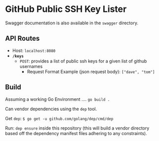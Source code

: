 # GitHub Public SSH Key Lister

Swagger documentation is also available in the `swagger` directory.

## API Routes

- Host: `localhost:8080`
- **`/keys`**
    + `POST`: provides a list of public ssh keys for a given list of github usernames
        * Request Format Example (json request body): `["dave", "tom"]`

## Build

Assuming a working Go Environment .... `go build .`

Can vendor dependencies using the `dep` tool. 

Get `dep`: `$ go get -u github.com/golang/dep/cmd/dep`

Run: `dep ensure` inside this repository (this will build a vendor directory based off the dependency manifest files adhering to any constraints).